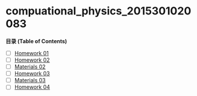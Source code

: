 # compuational_physics_2015301020083
**目录 (Table of Contents)**
- [ ] [Homework 01](https://github.com/kammmmmi/compuational_physics_2015301020083/blob/master/name.py "Homework 01")
- [ ] [Homework 02](https://github.com/kammmmmi/compuational_physics_2015301020083/blob/master/Homework%2002.md "Homework 02")
- [ ] [Materials 02](https://github.com/kammmmmi/compuational_physics_2015301020083/blob/master/Materials%2002.py "Materials 02")
- [ ] [Homework 03](https://github.com/kammmmmi/compuational_physics_2015301020083/blob/master/Home%20work%2003.md "Homework 03")
- [ ] [Materials 03](https://github.com/kammmmmi/compuational_physics_2015301020083/blob/master/Materials%2003.py "Materials 03")
- [ ] [Homework 04](https://github.com/kammmmmi/compuational_physics_2015301020083/edit/master/README.md "Homework 04")
